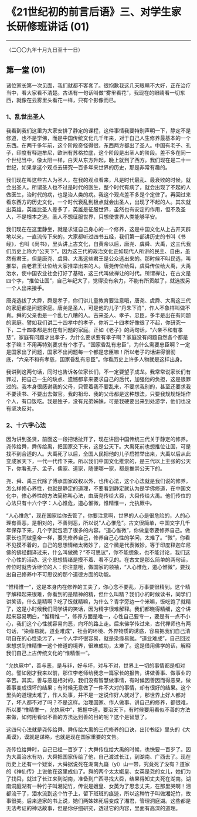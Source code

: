 # 《21世纪初的前言后语》三、对学生家长研修班讲话 (01)

------

（二〇〇九年十月九日至十一日）

## 第一堂 (01)

诸位家长第一次见面，我们就都不客套了。很抱歉我这几天眼睛不大好，正在治疗当中，看大家看不清楚。古语有一句话叫做“雾里看花”，我现在的眼睛看一切东西，就像在云雾里头看花一样，只有个影像而已。

### 1、乱世出圣人

我看到我们这里为大家安排了静定的课程，这件事情我要特别声明一下，静定不是修道，也不是学佛，而是中国传统文化几千年来，对于自己人生修养最基本的一个东西。在两千多年前，这个阶段奇怪得很，东西两方都出了圣人。中国有老子、孔子，印度有释迦牟尼，欧洲有苏格拉底，这个阶段是出圣人的阶段。差不多在同一个世纪当中，像太阳一样，白天从东方升起，晚上就到了西方。我们现在是二十一世纪，如果拿这个观点去研究一百多年来世界的历史，那是非常有趣的。

我们现在叫这些古人为圣人，在我的观点看来，凡是时代最乱、最衰败的时候，就会出圣人。所谓圣人也不过是时代的医生，整个时代有病了，就会出现了不起的人做医生，治时代的病，也是治人类的病。我这个观点差不多是个定律了。再回过来看东西方的历史文化，一个时代衰乱到极点就会出圣人，出现了不起的人。其次就出英雄，英雄比圣人差多了，英雄是征服世界，虽然也有安定的作用，但不及圣人，不是根本之道。圣人不想征服世界，只想使世界人类能够平安。

我们现在在这里静坐，就是求证自己身心的一个修养，这是中国文化从上古开天辟地以来，一直流传下来的。大家都听过四书五经，我们第一部讲历史的书叫《书经》，也叫《尚书》，里头讲上古文化，自黄帝以后，唐尧、虞舜、大禹，这三代我们历史上称为“公天下”。因为这三代的政治文化正如现代人所讲的民主、自由，虽然有君王，但是唐尧、虞舜、大禹这些君王是公众选出来的。那时候不叫民选，叫推举，由老君王让位给大家推举出来的人。唐尧传位给舜，虞舜传位给大禹，大禹治水，使中国农业社会打好了基础，这三代叫做禅让的时代。所谓禅让，在古文是四个字，“推位让国”，自己年纪大了，觉得没有余力，不能有所贡献了，就选拔另一个人出来接手。

唐尧选拔了大舜，舜是孝子，你们讲儿童教育要注意哦，唐尧、虞舜、大禹这三代的家庭都是问题家庭。唐尧是圣人，可是他的儿子“丹朱下肖”，作人不象样叫做不肖。舜的父亲也是一个乱七八糟的人。古来圣人、孝子、忠臣，多半是出在有问题的家庭。譬如我们讲二十四孝中的孝子，你听二十四孝好像很了不起，你研究一下，二十四孝都是出在有问题的家庭。正如《老子》的两句话，“六亲不和有孝慈”，家庭有问题才出孝子，为什么要求要有孝子啊？家庭没有问题自然各个都是孝子嘛！不用再特别要求有个孝子。“国家昏乱有忠臣”，为什么需要忠臣啊？一定是国家出了问题，国家不出问题每一个都是忠臣嘛！所以老子的话讲得很彻底，“六亲不和有孝慈，国家昏乱有忠臣”。你看历史上许多人物就是这样出身。

我讲到这两句话，同时也告诉各位家长们，不一定要望子成龙。我常常说家长们有罪过，把自己一生的缺点、遗憾都拿来要求自己的后代，加强他的负担，这是很罪过的。我本身很感谢我的父母，只管着我不要乱来，不要求我别的，甚至还要求我不要读书、不要出去做官。我的祖母、我的父母都是这种想法，只要我规规矩矩作个人，有口饭吃。我是独子，没有兄弟姊妹，可是我硬要出来到处游学，他们也没有坚决反对。

### 2、十六字心法

因为讲到圣贤，前面这一段把话扯开了，现在讲回中国传统三代关于静定的修养。尧传给舜，舜传给禹，把国家交下来，这是公天下。大禹死前也想推位让国，可是找不到合适的人。大禹死了以后，全国人民把他的儿子启推举出来，大禹以后从此变成家天下，一代一代传下来。所以我们中国文化推崇的，是三代以上主张的公天下，你看孔子、孟子，儒家、道家，随便哪一家，都是推崇公天下的。

尧、舜、禹三代除了傅承国家政权以外，也传心法，这个心法就是我们说的修养，怎么样修心养性，也就是静定的道理，不要看到静定就认为是学佛修道，在中国文化中，修心养性的方法简称叫心法，由唐尧传给大舜，大舜传给大禹。他们传位的心法只有十六个字：人心惟危，道心惟微，惟精惟一，允执厥中。

“人心惟危”，现在国家给你去管了，你要注意啊，世界的人心是很危险的，人的心理有善恶，是相对的，不善则恶，所以说“人心惟危”。古文很简单，中国文字几千年保存下来，几个字就包涵了很多的内容。“道心惟微”，你做皇帝要修养自己。做家长也同做皇帝一样，要先修养自己，修养自己心性的学问，太难了。“微”，你看不见摸不着的，自己的思想情绪太微妙了，这个微是代表微妙。等于印度释迦牟尼佛的佛经翻译过来，什么叫做微？“不可思议”，你不能想象，也不能讨论，我们这个心性的活动、这个思想情绪是摸不着、看不见的。在古文是那么简单的两句话，传位时就告诉继位的人：你注意哦，做国家的领袖，“人心惟危，道心惟微”，要找出自己修养中不可思议的那个道德方面的功能。

“惟精惟一”，这是本身内在修养的工夫了，你心念不要乱，万事要很精到。这个精字解释起来很难，你看到的是精神的精，但什么叫精？我们小的时候读书，同学们讲笑话，什么是精啊？吃了饭就精嘛，为什么？青字旁边一个米嘛，饭吃饱了就精了，这是小时候我们同学讲的笑话，因为精字很难解释。我们都晓得精细，这个讲起来容易明白，“惟精惟一”，修养方面是唯一，心性自己要专一，要是有一点不小心，我们这个心性就容易向恶，向坏的路上走。后来佛学传过来，古代禅师也有两句话，“染缘易就，道业难成”，社会的环境、外界物质的诱惑，容易把我们自己清明自在的心性染污了，一个人学坏很容易，就是染缘易就。“道业难成”，自己回过来想求到惟精惟一这个修道的境界，很难成功，太难了。这是借用佛学的话，解释我们自己上古传统文化的“惟精惟一”。

“允执厥中”，善与恶，是与非，好与坏，对与不对，世界上一切的事情都是相对的。譬如刚才我来以前，那位李老师给我念一篇家长的报告，讲做善事、做事业的辛苦。其实，善与恶是相对的，我们没有智慧做事情，有时候因善因而得恶果，做善事变成很坏的结果；有时候无意做了一件不大对的事情，却有很好的结果。这个里头的道理太难了，作人处事，并不是一定说作好人就对了，那世界上好人都对了，坏人都不对了吗？不是这样。治理国家、作人做事、讲自己的修养，都很难，所以要“惟精惟一，允执厥中”，把握中道。要治天下，有时候要用看似不善的方法来做，如何用看似不善的方法达到善的目的呢？这个是智慧了。

这四句心法就是尧传给舜、舜传给大禹的三代修养的口诀，出[《书经》里头的《大禹谟》，谟就是谋略，也就是现在国家重要的文告。

尧传位给舜时，自己已经一百岁了；大舜传位给大禹的时候，也快要一百岁了。因为大禹治水有功，大舜把国家传给了他，自己渡过长江，到湖南、广西去了。现在历史上还有一个疑案，大舜据说死在湖南九嶷（yí）山一带，究竟死了没有？道家的《神仙传》上说他在这里成仙了。舜的两个太太娥皇、女英是尧的女儿，她们为了找舜，就过了长江来到湖南，准备到广西寻找大舜，结果得知丈夫死在湖南。湖南洞庭湖有一种竹子叫湘妃竹，传说是娥皇、女英为了思念丈夫，在那里哭啊！泪都流干了，泪水流到这个竹子上，留下斑斑的痕迹，所以这种竹子叫做湘妃竹，故事很美。后来道家的书上说，她们两姊妹死后变成了湘君，管理洞庭湖。这些都是无法考证的神话故事，但是你仔细研究，透过它的内容，里面有高深的道理。


